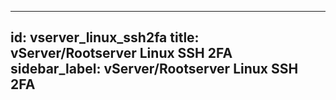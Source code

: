 
---
id: vserver_linux_ssh2fa
title: vServer/Rootserver Linux SSH 2FA
sidebar_label: vServer/Rootserver Linux SSH 2FA
---


